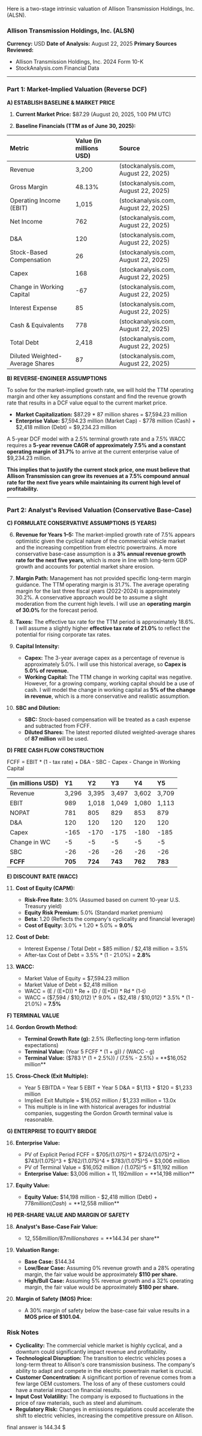 Here is a two-stage intrinsic valuation of Allison Transmission Holdings, Inc. (ALSN).

### **Allison Transmission Holdings, Inc. (ALSN)**
**Currency:** USD
**Date of Analysis:** August 22, 2025
**Primary Sources Reviewed:**
*   Allison Transmission Holdings, Inc. 2024 Form 10-K
*   StockAnalysis.com Financial Data

---

### **Part 1: Market-Implied Valuation (Reverse DCF)**

**A) ESTABLISH BASELINE & MARKET PRICE**

1.  **Current Market Price:** $87.29 (August 20, 2025, 1:00 PM UTC)

2.  **Baseline Financials (TTM as of June 30, 2025):**

| Metric | Value (in millions USD) | Source |
| :--- | :--- | :--- |
| Revenue | 3,200 | (stockanalysis.com, August 22, 2025) |
| Gross Margin | 48.13% | (stockanalysis.com, August 22, 2025) |
| Operating Income (EBIT) | 1,015 | (stockanalysis.com, August 22, 2025) |
| Net Income | 762 | (stockanalysis.com, August 22, 2025) |
| D&A | 120 | (stockanalysis.com, August 22, 2025) |
| Stock-Based Compensation | 26 | (stockanalysis.com, August 22, 2025) |
| Capex | 168 | (stockanalysis.com, August 22, 2025) |
| Change in Working Capital | -67 | (stockanalysis.com, August 22, 2025) |
| Interest Expense | 85 | (stockanalysis.com, August 22, 2025) |
| Cash & Equivalents | 778 | (stockanalysis.com, August 22, 2025) |
| Total Debt | 2,418 | (stockanalysis.com, August 22, 2025) |
| Diluted Weighted-Average Shares | 87 | (stockanalysis.com, August 22, 2025) |

**B) REVERSE-ENGINEER ASSUMPTIONS**

To solve for the market-implied growth rate, we will hold the TTM operating margin and other key assumptions constant and find the revenue growth rate that results in a DCF value equal to the current market price.

*   **Market Capitalization:** $87.29 \* 87 million shares = $7,594.23 million
*   **Enterprise Value:** $7,594.23 million (Market Cap) - $778 million (Cash) + $2,418 million (Debt) = $9,234.23 million

A 5-year DCF model with a 2.5% terminal growth rate and a 7.5% WACC requires a **5-year revenue CAGR of approximately 7.5% and a constant operating margin of 31.7%** to arrive at the current enterprise value of $9,234.23 million.

**This implies that to justify the current stock price, one must believe that Allison Transmission can grow its revenues at a 7.5% compound annual rate for the next five years while maintaining its current high level of profitability.**

---

### **Part 2: Analyst's Revised Valuation (Conservative Base-Case)**

**C) FORMULATE CONSERVATIVE ASSUMPTIONS (5 YEARS)**

6.  **Revenue for Years 1–5:**
    The market-implied growth rate of 7.5% appears optimistic given the cyclical nature of the commercial vehicle market and the increasing competition from electric powertrains. A more conservative base-case assumption is a **3% annual revenue growth rate for the next five years**, which is more in line with long-term GDP growth and accounts for potential market share erosion.

7.  **Margin Path:**
    Management has not provided specific long-term margin guidance. The TTM operating margin is 31.7%. The average operating margin for the last three fiscal years (2022-2024) is approximately 30.2%. A conservative approach would be to assume a slight moderation from the current high levels. I will use an **operating margin of 30.0%** for the forecast period.

8.  **Taxes:**
    The effective tax rate for the TTM period is approximately 18.6%. I will assume a slightly higher **effective tax rate of 21.0%** to reflect the potential for rising corporate tax rates.

9.  **Capital Intensity:**
    *   **Capex:** The 3-year average capex as a percentage of revenue is approximately 5.0%. I will use this historical average, so **Capex is 5.0% of revenue.**
    *   **Working Capital:** The TTM change in working capital was negative. However, for a growing company, working capital should be a use of cash. I will model the change in working capital as **5% of the change in revenue**, which is a more conservative and realistic assumption.

10. **SBC and Dilution:**
    *   **SBC:** Stock-based compensation will be treated as a cash expense and subtracted from FCFF.
    *   **Diluted Shares:** The latest reported diluted weighted-average shares of **87 million** will be used.

**D) FREE CASH FLOW CONSTRUCTION**

FCFF = EBIT \* (1 - tax rate) + D&A - SBC - Capex - Change in Working Capital

| (in millions USD) | Y1 | Y2 | Y3 | Y4 | Y5 |
| :--- | :--- | :--- | :--- | :--- | :--- |
| Revenue | 3,296 | 3,395 | 3,497 | 3,602 | 3,709 |
| EBIT | 989 | 1,018 | 1,049 | 1,080 | 1,113 |
| NOPAT | 781 | 805 | 829 | 853 | 879 |
| D&A | 120 | 120 | 120 | 120 | 120 |
| Capex | -165 | -170 | -175 | -180 | -185 |
| Change in WC | -5 | -5 | -5 | -5 | -5 |
| SBC | -26 | -26 | -26 | -26 | -26 |
| **FCFF** | **705** | **724** | **743** | **762** | **783** |

**E) DISCOUNT RATE (WACC)**

11. **Cost of Equity (CAPM):**
    *   **Risk-Free Rate:** 3.0% (Assumed based on current 10-year U.S. Treasury yield)
    *   **Equity Risk Premium:** 5.0% (Standard market premium)
    *   **Beta:** 1.20 (Reflects the company's cyclicality and financial leverage)
    *   **Cost of Equity:** 3.0% + 1.20 \* 5.0% = **9.0%**

12. **Cost of Debt:**
    *   Interest Expense / Total Debt = $85 million / $2,418 million = 3.5%
    *   After-tax Cost of Debt = 3.5% \* (1 - 21.0%) = **2.8%**

13. **WACC:**
    *   Market Value of Equity = $7,594.23 million
    *   Market Value of Debt = $2,418 million
    *   WACC = (E / (E+D)) \* Re + (D / (E+D)) \* Rd \* (1-t)
    *   WACC = ($7,594 / $10,012) \* 9.0% + ($2,418 / $10,012) \* 3.5% \* (1 - 21.0%) = **7.5%**

**F) TERMINAL VALUE**

14. **Gordon Growth Method:**
    *   **Terminal Growth Rate (g):** 2.5% (Reflecting long-term inflation expectations)
    *   **Terminal Value:** (Year 5 FCFF \* (1 + g)) / (WACC - g)
    *   **Terminal Value:** ($783 \* (1 + 2.5%)) / (7.5% - 2.5%) = **$16,052 million**

15. **Cross-Check (Exit Multiple):**
    *   Year 5 EBITDA = Year 5 EBIT + Year 5 D&A = $1,113 + $120 = $1,233 million
    *   Implied Exit Multiple = $16,052 million / $1,233 million = 13.0x
    *   This multiple is in line with historical averages for industrial companies, suggesting the Gordon Growth terminal value is reasonable.

**G) ENTERPRISE TO EQUITY BRIDGE**

16. **Enterprise Value:**
    *   PV of Explicit Period FCFF = $705/(1.075)^1 + $724/(1.075)^2 + $743/(1.075)^3 + $762/(1.075)^4 + $783/(1.075)^5 = $3,006 million
    *   PV of Terminal Value = $16,052 million / (1.075)^5 = $11,192 million
    *   **Enterprise Value:** $3,006 million + $11,192 million = **$14,198 million**

17. **Equity Value:**
    *   **Equity Value:** $14,198 million - $2,418 million (Debt) + $778 million (Cash) = **$12,558 million**

**H) PER-SHARE VALUE AND MARGIN OF SAFETY**

18. **Analyst's Base-Case Fair Value:**
    *   $12,558 million / 87 million shares = **$144.34 per share**

19. **Valuation Range:**
    *   **Base Case:** $144.34
    *   **Low/Bear Case:** Assuming 0% revenue growth and a 28% operating margin, the fair value would be approximately **$110 per share.**
    *   **High/Bull Case:** Assuming 5% revenue growth and a 32% operating margin, the fair value would be approximately **$180 per share.**

20. **Margin of Safety (MOS) Price:**
    *   A 30% margin of safety below the base-case fair value results in a **MOS price of $101.04.**

### **Risk Notes**

*   **Cyclicality:** The commercial vehicle market is highly cyclical, and a downturn could significantly impact revenue and profitability.
*   **Technological Disruption:** The transition to electric vehicles poses a long-term threat to Allison's core transmission business. The company's ability to adapt and compete in the electric powertrain market is crucial.
*   **Customer Concentration:** A significant portion of revenue comes from a few large OEM customers. The loss of any of these customers could have a material impact on financial results.
*   **Input Cost Volatility:** The company is exposed to fluctuations in the price of raw materials, such as steel and aluminum.
*   **Regulatory Risk:** Changes in emissions regulations could accelerate the shift to electric vehicles, increasing the competitive pressure on Allison.

final answer is 144.34 $